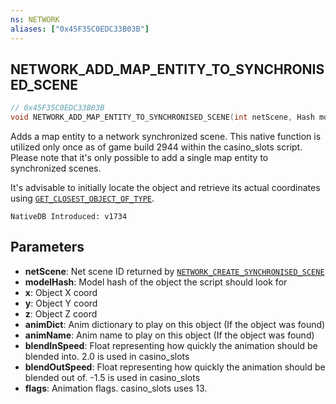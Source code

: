 ```yaml
---
ns: NETWORK
aliases: ["0x45F35C0EDC33B03B"]
---
```

## NETWORK_ADD_MAP_ENTITY_TO_SYNCHRONISED_SCENE

```c
// 0x45F35C0EDC33B03B
void NETWORK_ADD_MAP_ENTITY_TO_SYNCHRONISED_SCENE(int netScene, Hash modelHash, float x, float y, float z, cs_type(float) char* animDict, char* animName, float blendInSpeed, float blendOutSpeed, int flags);
```

Adds a map entity to a network synchronized scene. This native function is utilized only once as of game build 2944 within the casino_slots script.
Please note that it's only possible to add a single map entity to synchronized scenes.

It's advisable to initially locate the object and retrieve its actual coordinates using [`GET_CLOSEST_OBJECT_OF_TYPE`](#_0xE143FA2249364369).

```
NativeDB Introduced: v1734
```

## Parameters
* **netScene**: Net scene ID returned by [`NETWORK_CREATE_SYNCHRONISED_SCENE`](#_0x7CD6BC4C2BBDD526)
* **modelHash**: Model hash of the object the script should look for
* **x**: Object X coord
* **y**: Object Y coord
* **z**: Object Z coord
* **animDict**: Anim dictionary to play on this object (If the object was found)
* **animName**: Anim name to play on this object (If the object was found)
* **blendInSpeed**: Float representing how quickly the animation should be blended into. 2.0 is used in casino_slots
* **blendOutSpeed**: Float representing how quickly the animation should be blended out of. -1.5 is used in casino_slots
* **flags**: Animation flags. casino_slots uses 13.
